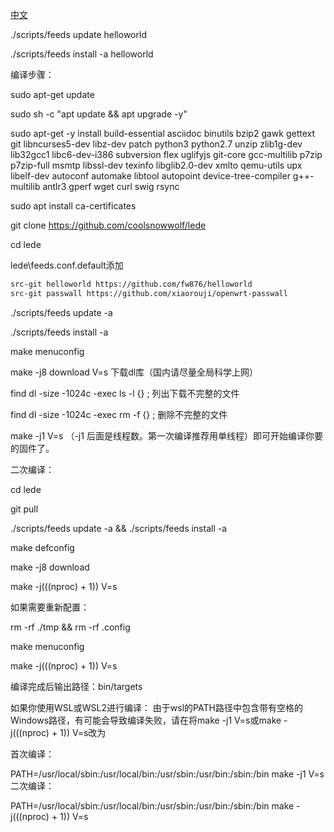 [中文](https://p3terx.com/archives/build-openwrt-with-github-actions.html)

./scripts/feeds update helloworld 

./scripts/feeds install -a helloworld

编译步骤：

sudo apt-get update

sudo sh -c "apt update && apt upgrade -y"

sudo apt-get -y install build-essential asciidoc binutils bzip2 gawk gettext git libncurses5-dev libz-dev patch python3 python2.7 unzip zlib1g-dev lib32gcc1 libc6-dev-i386 subversion flex uglifyjs git-core gcc-multilib p7zip p7zip-full msmtp libssl-dev texinfo libglib2.0-dev xmlto qemu-utils upx libelf-dev autoconf automake libtool autopoint device-tree-compiler g++-multilib antlr3 gperf wget curl swig rsync

sudo apt install ca-certificates

git clone https://github.com/coolsnowwolf/lede

cd lede

lede\feeds.conf.default添加
```bash
src-git helloworld https://github.com/fw876/helloworld
src-git passwall https://github.com/xiaorouji/openwrt-passwall
```

./scripts/feeds update -a

./scripts/feeds install -a

make menuconfig

make -j8 download V=s 下载dl库（国内请尽量全局科学上网）

find dl -size -1024c -exec ls -l {} \;  列出下载不完整的文件

find dl -size -1024c -exec rm -f {} \;  删除不完整的文件

make -j1 V=s （-j1 后面是线程数。第一次编译推荐用单线程）即可开始编译你要的固件了。

二次编译：

cd lede

git pull

./scripts/feeds update -a && ./scripts/feeds install -a

make defconfig

make -j8 download

make -j$(($(nproc) + 1)) V=s

如果需要重新配置：

rm -rf ./tmp && rm -rf .config

make menuconfig

make -j$(($(nproc) + 1)) V=s

编译完成后输出路径：bin/targets

如果你使用WSL或WSL2进行编译：
由于wsl的PATH路径中包含带有空格的Windows路径，有可能会导致编译失败，请在将make -j1 V=s或make -j$(($(nproc) + 1)) V=s改为

首次编译：

PATH=/usr/local/sbin:/usr/local/bin:/usr/sbin:/usr/bin:/sbin:/bin make -j1 V=s
二次编译：

PATH=/usr/local/sbin:/usr/local/bin:/usr/sbin:/usr/bin:/sbin:/bin make -j$(($(nproc) + 1)) V=s
